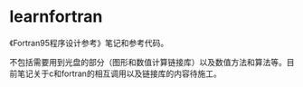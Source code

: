 # learnfortran
《Fortran95程序设计参考》笔记和参考代码。

不包括需要用到光盘的部分（图形和数值计算链接库）以及数值方法和算法等。目前笔记关于c和fortran的相互调用以及链接库的内容待施工。
